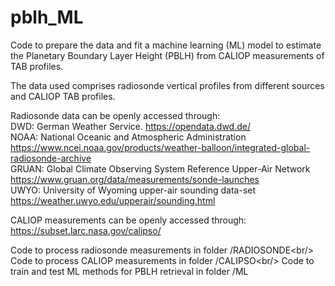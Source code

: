 # pblh_ML

Code to prepare the data and fit a machine learning (ML) model to estimate the Planetary Boundary Layer Height (PBLH) from CALIOP measurements of TAB profiles.

The data used comprises radiosonde vertical profiles from different sources and CALIOP TAB profiles. 

Radiosonde data can be openly accessed through:<br/>
DWD: German Weather Service. https://opendata.dwd.de/<br/>
NOAA: National Oceanic and Atmospheric Administration https://www.ncei.noaa.gov/products/weather-balloon/integrated-global-radiosonde-archive  <br/>
GRUAN: Global Climate Observing System Reference Upper-Air Network https://www.gruan.org/data/measurements/sonde-launches  <br/>
UWYO: University of Wyoming upper-air sounding data-set https://weather.uwyo.edu/upperair/sounding.html  <br/>

CALIOP measurements can be openly accessed through:  <br/>
https://subset.larc.nasa.gov/calipso/

Code to process radiosonde measurements in folder /RADIOSONDE\<br/>
Code to process CALIOP measurements in folder /CALIPSO\<br/>
Code to train and test ML methods for PBLH retrieval in folder /ML<br/>
